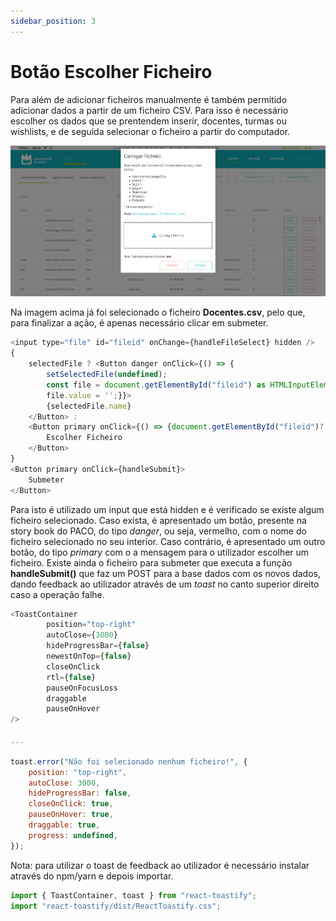```yaml
---
sidebar_position: 3
---
```


# Botão Escolher Ficheiro

Para além de adicionar ficheiros manualmente é também permitido adicionar dados a partir de um ficheiro CSV. Para isso é necessário escolher os dados que se prentendem inserir, docentes, turmas ou wishlists, e de seguida selecionar o ficheiro a partir do computador.

![Choose File Button](./file.png)

Na imagem acima já foi selecionado o ficheiro **Docentes.csv**, pelo que, para finalizar a ação, é apenas necessário clicar em submeter.

```js
<input type="file" id="fileid" onChange={handleFileSelect} hidden />
{
    selectedFile ? <Button danger onClick={() => {
        setSelectedFile(undefined); 
        const file = document.getElementById("fileid") as HTMLInputElement; 
        file.value = '';}}>
        {selectedFile.name}
    </Button> : 
    <Button primary onClick={() => {document.getElementById("fileid")?.click();}}>
        Escolher Ficheiro
    </Button>
}
<Button primary onClick={handleSubmit}>
    Submeter
</Button>
```

Para isto é utilizado um input que está hidden e é verificado se existe algum ficheiro selecionado. Caso exista, é apresentado um botão, presente na story book do PACO, do tipo *danger*, ou seja, vermelho, com o nome do ficheiro selecionado no seu interior. Caso contrário, é apresentado um outro botão, do tipo *primary* com o a mensagem para o utilizador escolher um ficheiro.
Existe ainda o ficheiro para submeter que executa a função **handleSubmit()** que faz um POST para a base dados com os novos dados, dando feedback ao utilizador através de um *toast* no canto superior direito caso a operação falhe.

```js
<ToastContainer
        position="top-right"
        autoClose={3000}
        hideProgressBar={false}
        newestOnTop={false}
        closeOnClick
        rtl={false}
        pauseOnFocusLoss
        draggable
        pauseOnHover
/>

...

toast.error("Não foi selecionado nenhum ficheiro!", {
    position: "top-right",
    autoClose: 3000,
    hideProgressBar: false,
    closeOnClick: true,
    pauseOnHover: true,
    draggable: true,
    progress: undefined,
});
```

Nota: para utilizar o toast de feedback ao utilizador é necessário instalar através do npm/yarn e depois importar.
```js
import { ToastContainer, toast } from "react-toastify";
import "react-toastify/dist/ReactToastify.css";
```